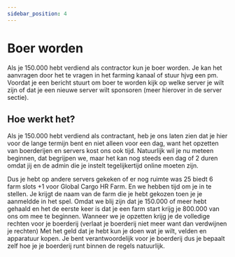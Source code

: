 ```yaml
---
sidebar_position: 4
---
```


# Boer worden

Als je 150.000 hebt verdiend als contractor kun je boer worden. Je kan het aanvragen door het te vragen in het farming kanaal of stuur hjvg een pm.
Voordat je een bericht stuurt om boer te worden kijk op welke server je wilt zijn of dat je een nieuwe server wilt sponsoren (meer hierover in de server sectie).


## Hoe werkt het?

Als je 150.000 hebt verdiend als contractant, heb je ons laten zien dat je hier voor de lange termijn bent en niet alleen voor een dag, want het opzetten van boerderijen en servers kost ons ook tijd. Natuurlijk wil je nu meteen beginnen, dat begrijpen we, maar het kan nog steeds een dag of 2 duren omdat jij en de admin die je instelt tegelijkertijd online moeten zijn.

Dus je hebt op andere servers gekeken of er nog ruimte was 25 biedt 6 farm slots +1 voor Global Cargo HR Farm. En we hebben tijd om je in te stellen. Je krijgt de naam van de farm die je hebt gekozen toen je je aanmeldde in het spel. Omdat we blij zijn dat je 150.000 of meer hebt gehaald en het de eerste keer is dat je een farm start krijg je 800.000 van ons om mee te beginnen. Wanneer we je opzetten krijg je de volledige rechten voor je boerderij (verlaat je boerderij niet meer want dan verdwijnen je rechten) Met het geld dat je hebt kun je doen wat je wilt, velden en apparatuur kopen. Je bent verantwoordelijk voor je boerderij dus je bepaalt zelf hoe je je boerderij runt binnen de regels natuurlijk.